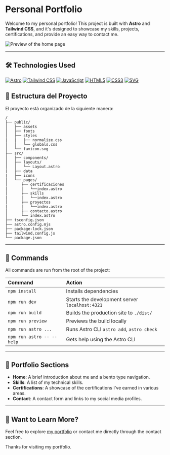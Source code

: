 # Personal Portfolio

Welcome to my personal portfolio! This project is built with **Astro** and **Tailwind CSS**, and it's designed to showcase my skills, projects, certifications, and provide an easy way to contact me.

<img src="public\assets\portfolio-demo.png" alt="Preview of the home page" style="max-width: 100%;" />

---

## 🛠️ Technologies Used

[![Astro](https://img.shields.io/badge/Astro-FF5D01?style=for-the-badge&logo=astro&logoColor=white)](https://astro.build)
[![Tailwind CSS](https://img.shields.io/badge/Tailwind_CSS-38B2AC?style=for-the-badge&logo=tailwind-css&logoColor=white)](https://tailwindcss.com/)
[![JavaScript](https://img.shields.io/badge/JavaScript-F7DF1E?style=for-the-badge&logo=javascript&logoColor=black)](https://developer.mozilla.org/en-US/docs/Web/JavaScript)
[![HTML5](https://img.shields.io/badge/HTML5-E34F26?style=for-the-badge&logo=html5&logoColor=white)](https://developer.mozilla.org/en-US/docs/Web/HTML)
[![CSS3](https://img.shields.io/badge/CSS3-1572B6?style=for-the-badge&logo=css3&logoColor=white)](https://developer.mozilla.org/en-US/docs/Web/CSS)
[![SVG](https://img.shields.io/badge/SVG-FFB13B?style=for-the-badge&logo=svg&logoColor=white)](https://developer.mozilla.org/en-US/docs/Web/SVG)

## 📂 Estructura del Proyecto

El proyecto está organizado de la siguiente manera:

```text
/
├── public/
│   ├── assets
│   ├── fonts
│   ├── styles
|   |   ├── normalize.css
│   │   └── globals.css
│   └── favicon.svg
├── src/
│   ├── components/
│   ├── layouts/
│   │   └── Layout.astro
|   ├── data
|   ├── icons
│   └── pages/
│      ├── certificaciones
|      |   └──index.astro
│      ├── skills
|      |   └──index.astro
│      ├── proyectos
|      |   └──index.astro
│      ├── contacto.astro
│      └── index.astro
├── tsconfig.json
├── astro.config.mjs
├── package-lock.json
├── tailwind.config.js
└── package.json
```

---

## 🧞 Commands

All commands are run from the root of the project:

| Command                   | Action                                         |
| :------------------------ | :--------------------------------------------- |
| `npm install`             | Installs dependencies                          |
| `npm run dev`             | Starts the development server `localhost:4321` |
| `npm run build`           | Builds the production site to `./dist/`        |
| `npm run preview`         | Previews the build locally                     |
| `npm run astro ...`       | Runs Astro CLI `astro add`, `astro check`      |
| `npm run astro -- --help` | Gets help using the Astro CLI                  |

---

## 📄 Portfolio Sections

- **Home**: A brief introduction about me and a bento type navigation.
- **Skills**: A list of my technical skills.
- **Certifications**: A showcase of the certifications I've earned in various areas.
- **Contact**: A contact form and links to my social media profiles.

---

## 👀 Want to Learn More?

Feel free to explore [my portfolio](https://port-aa.netlify.app/) or contact me directly through the contact section.

Thanks for visiting my portfolio.
